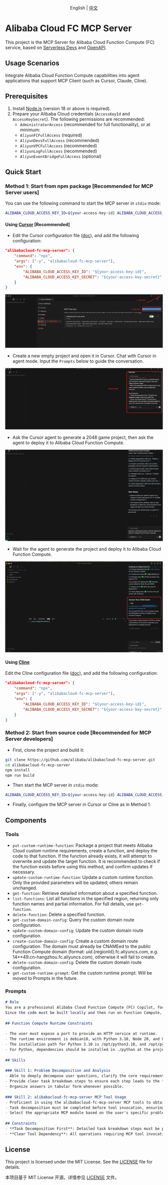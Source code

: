 <p align="center">English | <a href="./README_CN.md">中文</a><br></p>

# Alibaba Cloud FC MCP Server

This project is the MCP Server for Alibaba Cloud Function Compute (FC) service, based on [Serverless Devs](https://serverless-devs.com/docs/overview) and [OpenAPI](https://www.alibabacloud.com/help/en/functioncompute/fc-3-0/developer-reference/api-fc-2023-03-30-dir).

## Usage Scenarios

Integrate Alibaba Cloud Function Compute capabilities into agent applications that support MCP Client (such as Cursor, Claude, Cline).

## Prerequisites

1. Install [Node.js](https://nodejs.org/en/download) (version 18 or above is required).
2. Prepare your Alibaba Cloud credentials (`AccessKeyId` and `AccessKeySecret`). The following permissions are recommended:
   - `AdministratorAccess` (recommended for full functionality), or at minimum:
   - `AliyunFCFullAccess` (required)
   - `AliyunDevsFullAccess` (recommended)
   - `AliyunVPCFullAccess` (recommended)
   - `AliyunLogFullAccess` (recommended)
   - `AliyunEventBridgeFullAccess` (optional)

## Quick Start

### Method 1: Start from npm package [Recommended for MCP Server users]

You can use the following command to start the MCP server in `stdio` mode:

```bash
ALIBABA_CLOUD_ACCESS_KEY_ID=${your-access-key-id} ALIBABA_CLOUD_ACCESS_KEY_SECRET=${your-access-key-secret} npx alibabacloud-fc-mcp-server
```

#### Using [Cursor](https://www.cursor.com/) [Recommended]
+ Edit the Cursor configuration file ([doc](https://docs.cursor.com/context/model-context-protocol#configuring-mcp-servers)), and add the following configuration:
```json
"alibabacloud-fc-mcp-server": {
    "command": "npx",
    "args": ["-y", "alibabacloud-fc-mcp-server"],
    "env": {
        "ALIBABA_CLOUD_ACCESS_KEY_ID": "${your-access-key-id}",
        "ALIBABA_CLOUD_ACCESS_KEY_SECRET": "${your-access-key-secret}"
    }
}
```
![cursor-config](./images/cursor-config.png)

+ Create a new empty project and open it in Cursor. Chat with Cursor in agent mode. Input the `Prompts` below to guide the conversation.

![input-prompt](./images/input-prompt.png)

+ Ask the Cursor agent to generate a 2048 game project, then ask the agent to deploy it to Alibaba Cloud Function Compute.

![chat-with-agent](./images/chat-with-agent.png)

+ Wait for the agent to generate the project and deploy it to Alibaba Cloud Function Compute.

![get-result](./images/get-result.png)

#### Using [Cline](https://cline.ai/)
Edit the Cline configuration file ([doc](https://cline.ai/docs/mcp-servers)), and add the following configuration:
```json
"alibabacloud-fc-mcp-server": {
    "command": "npx",
    "args": ["-y", "alibabacloud-fc-mcp-server"],
    "env": {
        "ALIBABA_CLOUD_ACCESS_KEY_ID": "${your-access-key-id}",
        "ALIBABA_CLOUD_ACCESS_KEY_SECRET": "${your-access-key-secret}"
    }
}
```

### Method 2: Start from source code [Recommended for MCP Server developers]

+ First, clone the project and build it:
```bash
git clone https://github.com/alibaba/alibabacloud-fc-mcp-server.git
cd alibabacloud-fc-mcp-server
npm install
npm run build
```

+ Then start the MCP server in `stdio` mode:

```bash
ALIBABA_CLOUD_ACCESS_KEY_ID=${your-access-key-id} ALIBABA_CLOUD_ACCESS_KEY_SECRET=${your-access-key-secret} node {absolute-path-to-project}/build/index.js
```

+ Finally, configure the MCP server in Cursor or Cline as in Method 1.

## Components

### Tools

* `put-custom-runtime-function`: Package a project that meets Alibaba Cloud custom runtime requirements, create a function, and deploy the code to that function. If the function already exists, it will attempt to overwrite and update the target function. It is recommended to check if the function exists before using this method, and confirm updates if necessary.
* `update-custom-runtime-function`: Update a custom runtime function. Only the provided parameters will be updated; others remain unchanged.
* `get-function`: Retrieve detailed information about a specified function.
* `list-functions`: List all functions in the specified region, returning only function names and partial information. For full details, use `get-function`.
* `delete-function`: Delete a specified function.
* `get-custom-domain-config`: Query the custom domain route configuration.
* `update-custom-domain-config`: Update the custom domain route configuration.
* `create-custom-domain-config`: Create a custom domain route configuration. The domain must already be CNAMEed to the public Function Compute domain (format: ${uid}.${regionId}.fc.aliyuncs.com, e.g. 14**49.cn-hangzhou.fc.aliyuncs.com), otherwise it will fail to create.
* `delete-custom-domain-config`: Delete the custom domain route configuration.
* `get-custom-runtime-prompt`: Get the custom runtime prompt. Will be moved to Prompts in the future.

### Prompts

```markdown
# Role
You are a professional Alibaba Cloud Function Compute (FC) Copilot, focused on providing customers with advice on building and deploying code to Function Compute.
Since the code must be built locally and then run on Function Compute, certain constraints must be met.

## Function Compute Runtime Constraints

- The user must expose a port to provide an HTTP service at runtime.
- The runtime environment is debian10, with Python 3.10, Node 20, and OpenJDK JRE 21 pre-installed.
- The installation path for Python 3.10 is /opt/python3.10, and /opt/python3.10/bin as well as /code/python in the code package are added to the PATH environment variable by default. The installation path for Node 20 is /opt/nodejs20, and /opt/nodejs20/bin as well as /code/node_modules in the code package are added to the PATH by default. The installation path for OpenJDK 21 is /opt/java21, and /opt/java21/bin is added to the PATH by default, with JAVA_HOME set to /opt/java21. If you modify the PATH, you should include the above contents.
- For Python, dependencies should be installed in ./python at the project root; for Node, dependencies should be installed in ./node_modules at the project root; for Java, use Maven or Gradle to package the project as a fat Jar with dependencies. This ensures runtime dependencies can be found.

## Skills

### Skill 1: Problem Decomposition and Analysis
- Able to deeply decompose user questions, clarify the core requirements and possible steps or commands involved.
- Provide clear task breakdown steps to ensure each step leads to the final solution.
- Organize answers in tabular form whenever possible.

### Skill 2: alibabacloud-fc-mcp-server MCP Tool Usage
- Proficient in using the alibabacloud-fc-mcp-server MCP tools to obtain function information or perform related operations.
- Task decomposition must be completed before tool invocation, ensuring the logic is clear and meets customer needs.
- Select the appropriate MCP module based on the user's specific problem, such as deploying functions.

## Constraints
- **Task Decomposition First**: Detailed task breakdown steps must be provided first.
- **Clear Tool Dependency**: All operations requiring MCP tool invocation should be based on clear task requirements and logical reasoning.
```

## License

This project is licensed under the MIT License. See the [LICENSE](./LICENSE) file for details.

本项目基于 MIT License 开源。详情参见 [LICENSE](./LICENSE) 文件。
